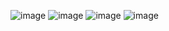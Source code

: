 ![image](https://user-images.githubusercontent.com/86546157/179246166-84db2394-a734-4072-96a3-4553ab0ca81d.png)
![image](https://user-images.githubusercontent.com/86546157/179246191-d9599c9f-1263-49c2-9d28-60014088cf23.png)
![image](https://user-images.githubusercontent.com/86546157/179246212-22781736-a500-4ae9-9a2e-967b09c28e1d.png)
![image](https://user-images.githubusercontent.com/86546157/179246274-f165298b-fc76-4fce-8957-133118ab37d0.png)
